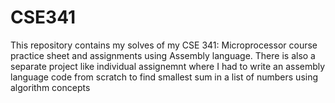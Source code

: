 # CSE341

This repository contains my solves of my CSE 341: Microprocessor course practice sheet and assignments using Assembly language. There is also a separate project like individual assignemnt where I had to write an assembly language code from scratch to find smallest sum in a list of numbers using algorithm concepts
